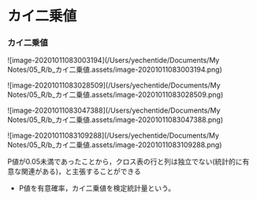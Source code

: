 # カイ二乗値



### カイ二乗値

![image-20201011083003194](/Users/yechentide/Documents/My Notes/05_R/b_カイ二乗値.assets/image-20201011083003194.png)

![image-20201011083028509](/Users/yechentide/Documents/My Notes/05_R/b_カイ二乗値.assets/image-20201011083028509.png)

![image-20201011083047388](/Users/yechentide/Documents/My Notes/05_R/b_カイ二乗値.assets/image-20201011083047388.png)

![image-20201011083109288](/Users/yechentide/Documents/My Notes/05_R/b_カイ二乗値.assets/image-20201011083109288.png)

P値が0.05未満であったことから，クロス表の行と列は独立でない(統計的に有意な関連がある)，と主張することができる

- P値を有意確率，カイ二乗値を検定統計量という。

